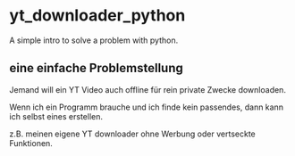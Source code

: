 # yt_downloader_python

A simple intro to solve a problem with python. 

## eine einfache Problemstellung

Jemand will ein YT Video auch offline für rein private Zwecke downloaden.

Wenn ich ein Programm brauche und ich finde kein passendes, dann kann ich selbst eines erstellen.

z.B. meinen eigene YT downloader ohne Werbung oder vertseckte Funktionen.


